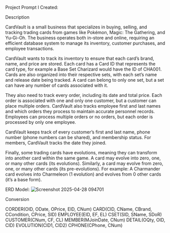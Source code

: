 Project Prompt I Created:

Description

CardVault is a small business that specializes in buying, selling, and tracking trading cards from games like Pokémon, Magic: The Gathering, and Yu-Gi-Oh. The business operates both in-store and online, requiring an efficient database system to manage its inventory, customer purchases, and employee transactions.

CardVault wants to track its inventory to ensure that each card’s brand, name, and price are stored. Each card has a Card ID that represents the card type, for example a Base Set Charizard would have the ID of CHA001. Cards are also organized into their respective sets, with each set’s name and release date being tracked. A card can belong to only one set, but a set can have any number of cards associated with it. 

They also need to track every order, including its date and total price. Each order is associated with one and only one customer, but a customer can place multiple orders. CardVault also tracks employee first and last names and which orders they process to maintain accurate personnel records. Employees can process multiple orders or no orders, but each order is processed by only one employee.

CardVault keeps track of every customer’s first and last name, phone number (phone numbers can be shared), and membership status. For members, CardVault tracks the date they joined.

Finally, some trading cards have evolutions, meaning they can transform into another card within the same game. A card may evolve into zero, one, or many other cards (its evolutions). Similarly, a card may evolve from zero, one, or many other cards (its pre-evolutions). For example: A Charmander card evolves into Charmeleon (1 evolution) and evolves from 0 other cards (it’s a base form).

ERD Model: ![Screenshot 2025-04-28 094701](https://github.com/user-attachments/assets/f0cee107-a123-414d-ad5a-1a9abdeb36c5)

Conversion

CORDER(OID, ODate, OPrice, EID, CNum)
CARD(CID, CName, CBrand, CCondition, CPrice, SID)
EMPLOYEE(EID, EF, EL)
CSET(SID, SName, SDoR)
CUSTOMER(CNum, CF, CL)
MEMBER(MJoinDate, CNum)
DETAIL(OQty, OID, CID)
EVOLUTION(CID1, CID2)
CPHONE(CPhone, CNum)

